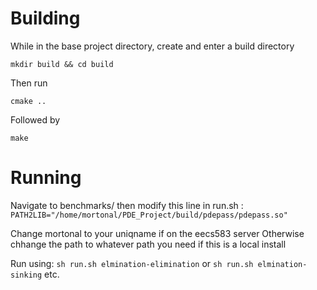 # Building
While in the base project directory, create and enter a build directory

`mkdir build && cd build`

Then run 

`cmake ..`

Followed by 

`make`


# Running

Navigate to benchmarks/ then modify this line in run.sh :
`PATH2LIB="/home/mortonal/PDE_Project/build/pdepass/pdepass.so" `

Change mortonal to your uniqname if on the eecs583 server
Otherwise chhange the path to whatever path you need if this is a local install

Run using:
`sh run.sh elmination-elimination`
or
`sh run.sh elmination-sinking`
etc.
